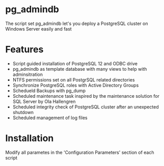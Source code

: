 # pg_admindb
The script set pg_admindb let's you deploy a PostgreSQL cluster on Windows Server easily and fast

# Features
- Script guided installation of PostgreSQL 12 and ODBC drive
- pg_admindb as template database with many views to help with adminsitration
- NTFS permissions set on all PostgrSQL related directories
- Synchronize PostgreSQL roles with Active Directory Groups
- Schedueld Backups with pg_dump
- Scheduled maintenance task inspired by the maintenance solution for SQL Server by Ola Hallengren
- Scheduled integrity check of PostgreSQL cluster after an unexpected shutdown
- Scheduled management of log files

# Installation

Modify all parametes in the 'Configuration Parameters' section of each script
